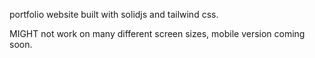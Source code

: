 portfolio website built with solidjs and tailwind css.

MIGHT not work on many different screen sizes, mobile version coming soon.
